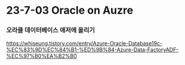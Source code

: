 # 23-7-03 Oracle on Auzre

### 오라클 데이터베이스 애저에 올리기

https://whiseung.tistory.com/entry/Azure-Oracle-Database19c-%EC%83%9D%EC%84%B1-%ED%9B%84-Azure-Data-FactoryADF-%EC%97%B0%EA%B2%B0

